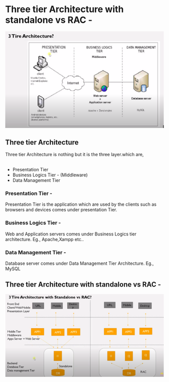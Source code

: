 # Three tier Architecture with standalone vs RAC -
<img src="../img/three-tier-architecture.png">

## Three tier Architecture
Three tier Architecture is nothing but it is the three layer.which are,<br><br>

 * Presentation Tier
 * Business Logics Tier - (Middleware)
 * Data Management Tier
### Presentation Tier -
<p>Presentation Tier is the application which are used by the clients such as browsers and devices comes under presentation Tier.</p>

### Business Logics Tier -
<p>Web and Application servers comes under Business Logics tier architecture. Eg., Apache,Xampp etc..</p> 

### Data Management Tier -
<p>Database server comes under Data Management Tier Architecture. Eg., MySQL</p>

## Three tier Architecture with standalone vs RAC -
<img src="../img/TTA_SvsR.png">